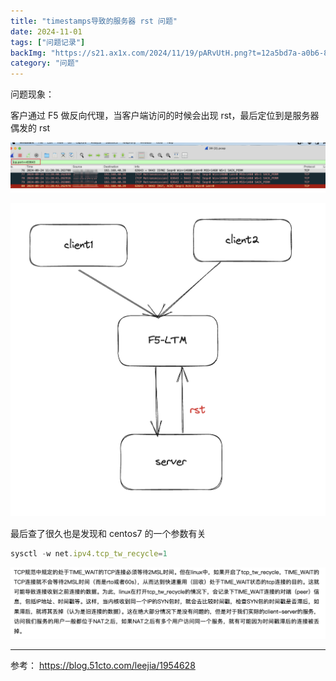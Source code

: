 ```yaml
---
title: "timestamps导致的服务器 rst 问题"
date: 2024-11-01
tags: ["问题记录"]
backImg: "https://s21.ax1x.com/2024/11/19/pARvUtH.png?t=12a5bd7a-a0b6-80b9-8efa-ecfef517925a"
category: "问题"
---
```

问题现象：

客户通过 F5 做反向代理，当客户端访问的时候会出现 rst，最后定位到是服务器偶发的 rst

![PixPin_2024-11-19_10-45-11.png](images/PixPin_2024-11-19_10-45-11.png)

![PixPin_2024-10-25_14-15-59.png](images/PixPin_2024-10-25_14-15-59.png)

最后查了很久也是发现和 centos7 的一个参数有关

```jsx
sysctl -w net.ipv4.tcp_tw_recycle=1
```

![PixPin_2024-10-25_14-10-04.png](images/PixPin_2024-10-25_14-10-04.png)

---

参考：
https://blog.51cto.com/leejia/1954628
